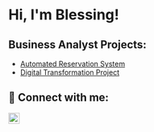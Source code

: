 <h1>Hi, I'm Blessing! </h1/>

<h2> Business Analyst Projects:</h2>

- [Automated Reservation System](https://github.com/Blessing1-bit/automatedreservationsystemproject/)
- [Digital Transformation Project](https://github.com/Blessing1-bit/digitaltransformations)

<h2> 🤳 Connect with me:</h2>


[<img align="left" alt="obidikeblessing | LinkedIn" width="22px" src="https://cdn.jsdelivr.net/npm/simple-icons@v3/icons/linkedin.svg" />][linkedin]



[linkedin]: https://linkedin.com/in/obidikeblessing

<!--
**** is a ✨ _special_ ✨ repository because its `README.md` (this file) appears on your GitHub profile.

Here are some ideas to get you started:

- 🔭 I’m currently working on ...
- 🌱 I’m currently learning ...
- 👯 I’m looking to collaborate on ...
- 🤔 I’m looking for help with ...
- 💬 Ask me about ...
- 📫 How to reach me: ...
- 😄 Pronouns: ...
- ⚡ Fun fact: ...
-->
